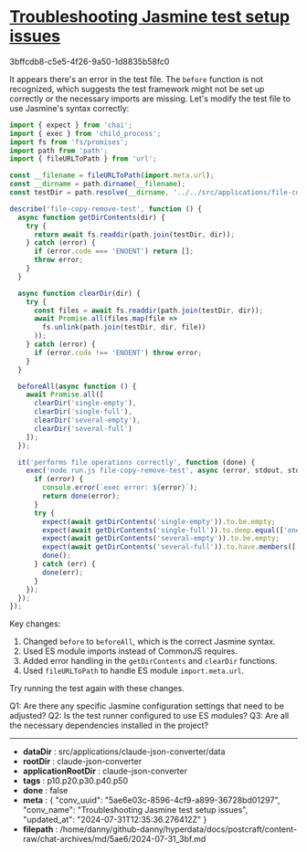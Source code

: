 # [Troubleshooting Jasmine test setup issues](https://claude.ai/chat/5ae6e03c-8596-4cf9-a899-36728bd01297)

3bffcdb8-c5e5-4f26-9a50-1d8835b58fc0

 It appears there's an error in the test file. The `before` function is not recognized, which suggests the test framework might not be set up correctly or the necessary imports are missing. Let's modify the test file to use Jasmine's syntax correctly:

```javascript
import { expect } from 'chai';
import { exec } from 'child_process';
import fs from 'fs/promises';
import path from 'path';
import { fileURLToPath } from 'url';

const __filename = fileURLToPath(import.meta.url);
const __dirname = path.dirname(__filename);
const testDir = path.resolve(__dirname, '../../src/applications/file-copy-remove-test/data');

describe('file-copy-remove-test', function () {
  async function getDirContents(dir) {
    try {
      return await fs.readdir(path.join(testDir, dir));
    } catch (error) {
      if (error.code === 'ENOENT') return [];
      throw error;
    }
  }

  async function clearDir(dir) {
    try {
      const files = await fs.readdir(path.join(testDir, dir));
      await Promise.all(files.map(file =>
        fs.unlink(path.join(testDir, dir, file))
      ));
    } catch (error) {
      if (error.code !== 'ENOENT') throw error;
    }
  }

  beforeAll(async function () {
    await Promise.all([
      clearDir('single-empty'),
      clearDir('single-full'),
      clearDir('several-empty'),
      clearDir('several-full')
    ]);
  });

  it('performs file operations correctly', function (done) {
    exec('node run.js file-copy-remove-test', async (error, stdout, stderr) => {
      if (error) {
        console.error(`exec error: ${error}`);
        return done(error);
      }
      try {
        expect(await getDirContents('single-empty')).to.be.empty;
        expect(await getDirContents('single-full')).to.deep.equal(['one.txt']);
        expect(await getDirContents('several-empty')).to.be.empty;
        expect(await getDirContents('several-full')).to.have.members(['one.txt', 'two.txt']);
        done();
      } catch (err) {
        done(err);
      }
    });
  });
});
```

Key changes:
1. Changed `before` to `beforeAll`, which is the correct Jasmine syntax.
2. Used ES module imports instead of CommonJS requires.
3. Added error handling in the `getDirContents` and `clearDir` functions.
4. Used `fileURLToPath` to handle ES module `import.meta.url`.

Try running the test again with these changes.

Q1: Are there any specific Jasmine configuration settings that need to be adjusted?
Q2: Is the test runner configured to use ES modules?
Q3: Are all the necessary dependencies installed in the project?

---

* **dataDir** : src/applications/claude-json-converter/data
* **rootDir** : claude-json-converter
* **applicationRootDir** : claude-json-converter
* **tags** : p10.p20.p30.p40.p50
* **done** : false
* **meta** : {
  "conv_uuid": "5ae6e03c-8596-4cf9-a899-36728bd01297",
  "conv_name": "Troubleshooting Jasmine test setup issues",
  "updated_at": "2024-07-31T12:35:36.276412Z"
}
* **filepath** : /home/danny/github-danny/hyperdata/docs/postcraft/content-raw/chat-archives/md/5ae6/2024-07-31_3bf.md